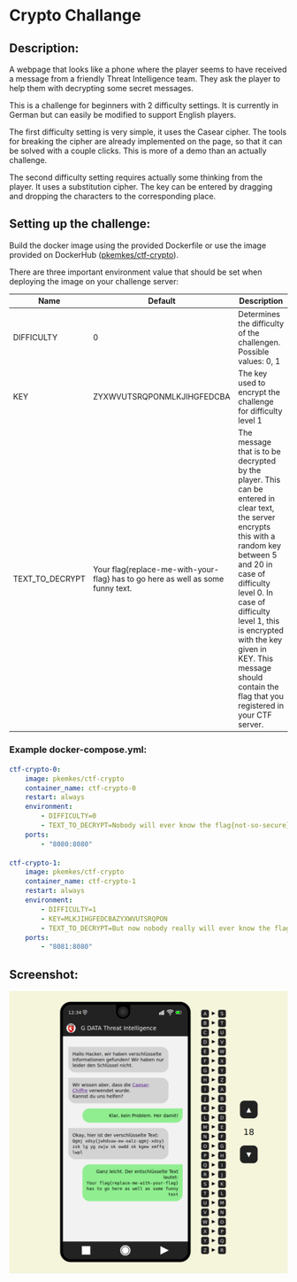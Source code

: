 # Crypto Challange

## Description:

A webpage that looks like a phone where the player seems to have received a message from a friendly Threat Intelligence team. They ask the player to help them with decrypting some secret messages.

This is a challenge for beginners with 2 difficulty settings. It is currently in German but can easily be modified to support English players.

The first difficulty setting is very simple, it uses the Casear cipher. The tools for breaking the cipher are already implemented on the page, so that it can be solved with a couple clicks. This is more of a demo than an actually challenge.

The second difficulty setting requires actually some thinking from the player. It uses a substitution cipher. The key can be entered by dragging and dropping the characters to the corresponding place.

## Setting up the challenge:

Build the docker image using the provided Dockerfile or use the image provided on DockerHub ([pkemkes/ctf-crypto](https://hub.docker.com/repository/docker/pkemkes/ctf-crypto/general)).

There are three important environment value that should be set when deploying the image on your challenge server:

| Name | Default | Description |
|--------|--------|---|
| DIFFICULTY | 0 | Determines the difficulty of the challengen. Possible values: 0, 1 |
| KEY | ZYXWVUTSRQPONMLKJIHGFEDCBA | The key used to encrypt the challenge for difficulty level 1 |
| TEXT_TO_DECRYPT | Your flag{replace-me-with-your-flag} has to go here as well as some funny text. | The message that is to be decrypted by the player. This can be entered in clear text, the server encrypts this with a random key between 5 and 20 in case of difficulty level 0. In case of difficulty level 1, this is encrypted with the key given in KEY. This message should contain the flag that you registered in your CTF server. |

### Example docker-compose.yml:

```yaml
ctf-crypto-0:
    image: pkemkes/ctf-crypto
    container_name: ctf-crypto-0
    restart: always
    environment:
        - DIFFICULTY=0
        - TEXT_TO_DECRYPT=Nobody will ever know the flag{not-so-secure} with this immensly secure cipher.
    ports:
        - "8080:8080"

ctf-crypto-1:
    image: pkemkes/ctf-crypto
    container_name: ctf-crypto-1
    restart: always
    environment:
        - DIFFICULTY=1
        - KEY=MLKJIHGFEDCBAZYXWVUTSRQPON
        - TEXT_TO_DECRYPT=But now nobody really will ever know the flag{still-not-so-secure} with this even more secure cipher.
    ports:
        - "8081:8080"
```

## Screenshot:

<img src="./assets/screenshot.png" alt="screenshot.png" width="800"/>